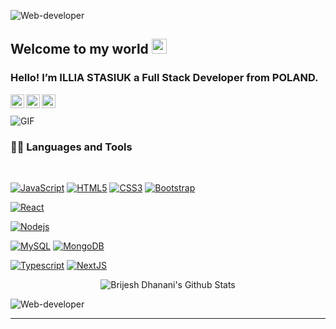   <p><img  align="center" src="https://user-images.githubusercontent.com/74038190/225813708-98b745f2-7d22-48cf-9150-083f1b00d6c9.gif" alt="Web-developer"></p>
<h2 id="welcome-to-my-world">Welcome to my world <img src="https://github.com/TheDudeThatCode/TheDudeThatCode/blob/master/Assets/Earth.gif" width="24px"></h2>
<h3 id="hello-im-brijesh-dhanani-a-full-stack-developer-from-india">Hello! I’m ILLIA STASIUK a Full Stack Developer from POLAND.</h3>
<a href="https://www.linkedin.com/in/illia-stasiuk-fazickk/">
  <img align="left" alt="Brijesh Dhanani" width="22px" src="https://cdn.jsdelivr.net/npm/simple-icons@v3/icons/linkedin.svg">
</a>
<a href="https://www.facebook.com/share/1LXa7skHGh/?mibextid=wwXIfr">
  <img align="left" alt="Brijesh Dhanani" width="22px" src="https://cdn.jsdelivr.net/npm/simple-icons@v3/icons/facebook.svg">
</a>
<a href="https://www.instagram.com/illiastasiuk12/">
  <img align="left" alt="Brijesh Dhanani" width="22px" src="https://cdn.jsdelivr.net/npm/simple-icons@v3/icons/instagram.svg">
</a>
<br>
<br>
  <img align="center" alt="GIF" src="https://user-images.githubusercontent.com/74038190/212750996-938b257b-266c-45a7-9af7-655341c0f58b.gif">
<h3 id="-languages-and-tools">👨‍💻 Languages and Tools</h3>
<br>
<p><a href="https://github.com/greyhoundIlya"><img src="https://img.shields.io/badge/-JavaScript-black?style=flat&amp;logo=javascript&amp;link=https://github.com/greyhoundIlya" alt="JavaScript"></a>
<a href="https://github.com/greyhoundIlya"><img src="https://img.shields.io/badge/-HTML5-E34F26?style=flat&amp;logo=html5&amp;logoColor=white&amp;link=https://github.com/greyhoundIlya" alt="HTML5"></a>
<a href="https://github.com/greyhoundIlya"><img src="https://img.shields.io/badge/-CSS3-1572B6?style=flat&amp;logo=css3&amp;link=https://github.com/greyhoundIlya" alt="CSS3"></a>
<a href="https://github.com/greyhoundIlya"><img src="https://img.shields.io/badge/-Bootstrap-563D7C?style=flat&amp;logo=bootstrap&amp;link=https://github.com/greyhoundIlya" alt="Bootstrap"></a></p>
<p><a href="https://github.com/greyhoundIlya"><img src="https://img.shields.io/badge/-React-black?style=flat&amp;logo=react&amp;link=https://github.com/greyhoundIlya" alt="React"></a>
<p><a href="https://github.com/greyhoundIlya"><img src="https://img.shields.io/badge/-Nodejs-green?style=flat&amp;logo=Node.js&amp;link=https://github.com/greyhoundIlya" alt="Nodejs"></a>
<p><a href="https://github.com/greyhoundIlya"><img src="https://img.shields.io/badge/-MySQL-black?style=flat&amp;logo=mysql&amp;link=https://github.com/greyhoundIlya" alt="MySQL"></a>
<a href="https://github.com/greyhoundIlya"><img src="https://img.shields.io/badge/-MongoDB-FCA121?style=flat&amp;logo=mongodb&amp;link=https://github.com/greyhoundIlya" alt="MongoDB"></a></p>
<p><a href="https://github.com/greyhoundIlya"><img src="https://img.shields.io/badge/-TypeScript-white?style=flat&amp;logo=typescript&amp;link=https://github.com/greyhoundIlya" alt="Typescript"></a>
<a href="https://github.com/greyhoundIlya"><img src="https://img.shields.io/badge/-NextJS-black?style=flat&amp;logo=nextjs&amp;link=https://github.com/greyhoundIlya" alt="NextJS"></a>
<p align="center">
  <img align="center" src="https://github-readme-stats.vercel.app/api?username=brdhanani&amp;show_icons=true&amp;title_color=fff&amp;icon_color=79ff97&amp;text_color=efefef&amp;bg_color=24292e" alt="Brijesh Dhanani's Github Stats">
</p>
    <p><img  align="center" src="https://user-images.githubusercontent.com/74038190/216655840-d7262fea-0313-4161-9c45-f69077ea6a2f.gif" alt="Web-developer"></p>
<hr>

